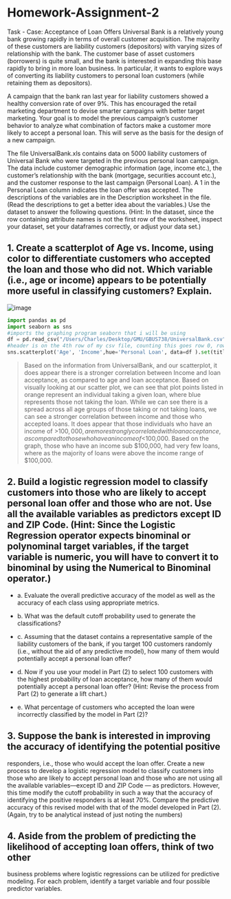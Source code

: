 # Homework-Assignment-2

Task - Case: Acceptance of Loan Offers
Universal Bank is a relatively young bank growing rapidly in terms of overall customer acquisition. The
majority of these customers are liability customers (depositors) with varying sizes of relationship with
the bank. The customer base of asset customers (borrowers) is quite small, and the bank is interested in
expanding this base rapidly to bring in more loan business. In particular, it wants to explore ways of
converting its liability customers to personal loan customers (while retaining them as depositors).

A campaign that the bank ran last year for liability customers showed a healthy conversion rate of over
9%. This has encouraged the retail marketing department to devise smarter campaigns with better
target marketing. Your goal is to model the previous campaign’s customer behavior to analyze what
combination of factors make a customer more likely to accept a personal loan. This will serve as the
basis for the design of a new campaign.

The file UniversalBank.xls contains data on 5000 liability customers of Universal Bank who were targeted
in the previous personal loan campaign. The data include customer demographic information (age,
income etc.), the customer’s relationship with the bank (mortgage, securities account etc.), and the
customer response to the last campaign (Personal Loan). A 1 in the Personal Loan column indicates the
loan offer was accepted. The descriptions of the variables are in the Description worksheet in the file.
(Read the descriptions to get a better idea about the variables.) 
Use the dataset to answer the following questions. (Hint: In the dataset, since the row containing
attribute names is not the first row of the worksheet, inspect your dataset, set your dataframes correctly,
or adjust your data set.)

## 1. Create a scatterplot of Age vs. Income, using color to differentiate customers who accepted the loan and those who did not. Which variable (i.e., age or income) appears to be potentially more useful in classifying customers? Explain.

![image](https://user-images.githubusercontent.com/61456930/76241236-09650880-620b-11ea-8fbc-1aab18adbdc4.png)

```python
import pandas as pd
import seaborn as sns
#imports the graphing program seaborn that i will be using
df = pd.read_csv("/Users/Charles/Desktop/GMU/GBUS738/UniversalBank.csv", delimiter="," , header = 3, skiprows=0)
#header is on the 4th row of my csv file, counting this goes row 0, row 1, row 2, and finally row 3. This means for header we set it = to 3
sns.scatterplot('Age', 'Income',hue='Personal Loan', data=df ).set(title = 'Acceptance of Personal Loans', xlabel = 'Age in Years', ylabel = 'Income in $1,000s')
```

>Based on the information from UniversalBank, and our scatterplot, it does appear there is a stronger correlation between Income and loan acceptance, as compared to age and loan acceptance. Based on visually looking at our scatter plot, we can see that plot points listed in orange represent an individual taking a given loan, where blue represents those not taking the loan. While we can see there is a spread across all age groups of those taking or not taking loans, we can see a stronger correlation between income and those who accepted loans. It does appear that those individuals who have an income of >$100,000, are more strongly correlated with loan acceptance, as compared to those who have an income of <$100,000. Based on the graph, those who have an income sub $100,000, had very few loans, where as the majority of loans were above the income range of $100,000. 

## 2. Build a logistic regression model to classify customers into those who are likely to accept personal loan offer and those who are not. Use all the available variables as predictors except ID and ZIP Code. (Hint: Since the Logistic Regression operator expects binominal or polynominal target variables, if the target variable is numeric, you will have to convert it to binominal by using the Numerical to Binominal operator.)

 - a. Evaluate the overall predictive accuracy of the model as well as the accuracy of each class
using appropriate metrics.

 - b. What was the default cutoff probability used to generate the classifications?

-  c. Assuming that the dataset contains a representative sample of the liability customers of
the bank, if you target 100 customers randomly (i.e., without the aid of any predictive
model), how many of them would potentially accept a personal loan offer?

-  d. Now if you use your model in Part (2) to select 100 customers with the highest probability
of loan acceptance, how many of them would potentially accept a personal loan offer?
(Hint: Revise the process from Part (2) to generate a lift chart.)

 - e. What percentage of customers who accepted the loan were incorrectly classified by the
model in Part (2)?

## 3. Suppose the bank is interested in improving the accuracy of identifying the potential positive
responders, i.e., those who would accept the loan offer. Create a new process to develop a
logistic regression model to classify customers into those who are likely to accept personal loan
and those who are not using all the available variables—except ID and ZIP Code — as predictors.
However, this time modify the cutoff probability in such a way that the accuracy of identifying
the positive responders is at least 70%. Compare the predictive accuracy of this revised model
with that of the model developed in Part (2). (Again, try to be analytical instead of just noting the
numbers)

## 4. Aside from the problem of predicting the likelihood of accepting loan offers, think of two other
business problems where logistic regressions can be utilized for predictive modeling. For each
problem, identify a target variable and four possible predictor variables.
